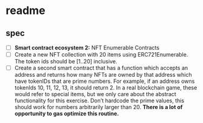# readme

## spec

- [ ]  **Smart contract ecosystem 2:** NFT Enumerable Contracts
  - [ ]  Create a new NFT collection with 20 items using ERC721Enumerable. The token ids should be [1..20] inclusive.
  - [ ]  Create a second smart contract that has a function which accepts an address and returns how many NFTs are owned by that address which have tokenIDs that are prime numbers. For example, if an address owns tokenIds 10, 11, 12, 13, it should return 2. In a real blockchain game, these would refer to special items, but we only care about the abstract functionality for this exercise. Don’t hardcode the prime values, this should work for numbers arbitrarily larger than 20. **There is a lot of opportunity to gas optimize this routine.**